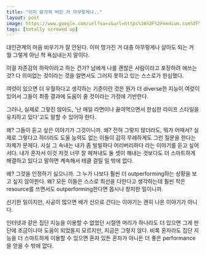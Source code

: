```yaml
---
title: "이미 망가져 버린 거 아무렇게나.."
layout: post
image: https://www.google.com/url?sa=i&url=https%3A%2F%2Fmedium.com%2F%40stanfordmag%2Fstanford-i-screwed-up-8a64ad73d5d5&psig=AOvVaw0MUCsheZIaSUGSdyzTD_DI&ust=1625683146242000&source=images&cd=vfe&ved=0CAoQjRxqFwoTCNDDi-eLz_ECFQAAAAAdAAAAABAD
tags: [totally screwed up]
---
```


대인관계의 마음 비우기가 잘 안된다. 이미 망가진 거 대충 아무렇게나 살아도 되는 거 뭘 그렇게 아닌 척 욕심내는지 말이다.

이걸 자존감의 하락이라고 하는 건가? 남에게 나를 괜찮은 사람이라고 포장하려 애쓰는 것? 다 의미없는 것이라는 것을 알면서도 그러지 못하고 있는 스스로가 한심했다.

여럿이 있으면 더 우월하다고 생각하는 기준이란 것은 뭔가 더 diverse한 지능이 여럿이 있어서 그들이 최종 결과에 도움이 줄 것이라는 가정에 기반한다.

그러나, 실제로 그렇진 않아도, '난 매일 라면이나 끓여먹으면서 한심한 라이프 스타일을 유지하고 있다'고도 말할 수 있어야 한다.

왜? 그들이 듣고 싶은 이야기가 그것이니까. 왜? 전혀 그렇지 않더라도, 뭐가 어때서? 실제로 그렇다고 하더라도 도울 능력도 없는 이들이 감히 무례하게도 그런 질문을 한다는 자체가 문제다. 사실 그 속내는 내가 좀 빌빌하다 어리버리하다 라는 이야기를 듣고 싶어서다. 내가 혼자서 이것 저것 너무 잘 헤쳐내도 둘 셋이 해내는 것보다도 더 스마트하게 해결하고 있다고 말하면 계속해서 테클 걸릴 일 밖에 없다.

왜? 그것을 인정하기 싫으니까. 그 누가 나보다 훨씬 더 outperforming하는 상황을 보고 싶지 않아한다. 왜? 모든 이들은 스스로 최선을 다한다고 생각하는데 훨씬 작은 resource를 쓰면서도 outperforming한다면 몹시나 창피한 일이니까.

신기한 일이지만, 사공이 많으면 배가 산으로 간다는 이야기는 괜히 나온 이야기가 아니다.

인터넷과 같은 집단 지능을 이용할 수 없었던 시절엔 머리가 하나라도 더 있으면 그게 판단에 조금이나마 도움이 되었을지 모르지만, 지금은 그렇지 않다. 비록 혼자라도 집단 지능을 더 스마트하게 이용할 수 있으면 혼자 있든 혼자가 아니든 더 좋은 performance을 얻을 수 밖에 없다. 

